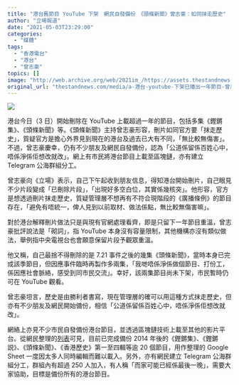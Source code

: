 ```yaml
---
title: "港台舊節目 YouTube 下架　網民自發備份　《頭條新聞》曾志豪：如同抹走歷史"
author: "立場報道"
date: "2021-05-03T23:29:00"
categories:
  - "媒體"
tags:
  - "香港電台"
  - "港台"
  - "曾志豪"
topics: []
image: "http://web.archive.org/web/2021im_/https://assets.thestandnews.com/media/photos/20210503-05_Fs83g.png"
original_url: "thestandnews.com/media/a-港台-youtube-下架已播出一年節目-曾志豪批評抹走歷史-網民自發備份"
---
```

![](http://web.archive.org/web/2021im_/https://assets.thestandnews.com/media/photos/20210503-05_Fs83g.png)

港台今日（3 日）開始刪除在 YouTube 上載超過一年的節目，包括多集《鏗鏘集》、《頭條新聞》等。《頭條新聞》主持曾志豪形容，刪片如同官方要「抹走歷史」，質疑官方是擔心外界見到現在的港台及過去已大有不同，「無比較無傷害」。不過，曾志豪慶幸，仍有不少朋友及網民自發備份，認為「公道係留係百姓心中，唔係淨係佢想改就改」。網上有市民將港台節目上載至區塊鏈，亦有建立 Telegram 公海群組分工。

曾志豪向《立場》表示，自己下午起收到朋友信息，得知港台開始刪片，自己眼見不少片段變成「已刪除片段」，「出現好多空白位，其實係幾核突」。他形容，官方是想透過刪片抹走歷史，質疑管理層不想再有不符合現階段的《廣播條例》的節目存在，「避免有唔統一，俾人見到以前取材、做法係點，無比較無傷害嘛」。

對於港台解釋刪片做法只是與現有官網處理看齊，即是只留下一年節目重溫，曾志豪批評說法是「砌詞」，指 YouTube 本身沒有容量限制，其他機構亦沒有類似做法，舉例指中央電視台也會願意保留片段予觀眾重溫。

他又稱，自己最捨不得刪除的是 7.21 事件之後的幾集《頭條新聞》，當時本身已完成該季節目，但因應事件臨時再製作多兩集，「我哋唔係淨係做個節目、打份工，係因應社會脈絡，感受到同市民交流」。幸好，該兩集節目尚未下架，市民暫時仍可在 YouTube 觀看。

曾志豪坦言，歷史是由勝利者書寫，現在管理層的確可以用這種方式抹走歷史，但亦有不少朋友及網民開始備份，相信「公道係留係百姓心中，唔係淨係佢想改就改」。

網絡上亦見不少市民自發備份港台節目，並透過區塊鏈技術上載至其他的影片平台。從網民整理的[列表](http://web.archive.org/web/20211229093049/https://docs.google.com/spreadsheets/d/1JPyevWnxvoq_xzY4ptOgaTaTYSLE9oMva66kxm66K0k/edit#gid=1359165700)可見，目前已完成備份 2014 年後的《鏗鏘集》、《鏗鏘説》、《頭條新聞》、《香港歷史》第一至四輯等逾 20 個節目，用作整理的 Google Sheet 一度因太多人同時編輯而難以載入。另外，亦有網民建立 Telegram 公海群組分工，群組內有超過 250 人加入，有人稱「而家可能已經係最後一晚」，需要大家協助，目標是備份所有的港台節目。